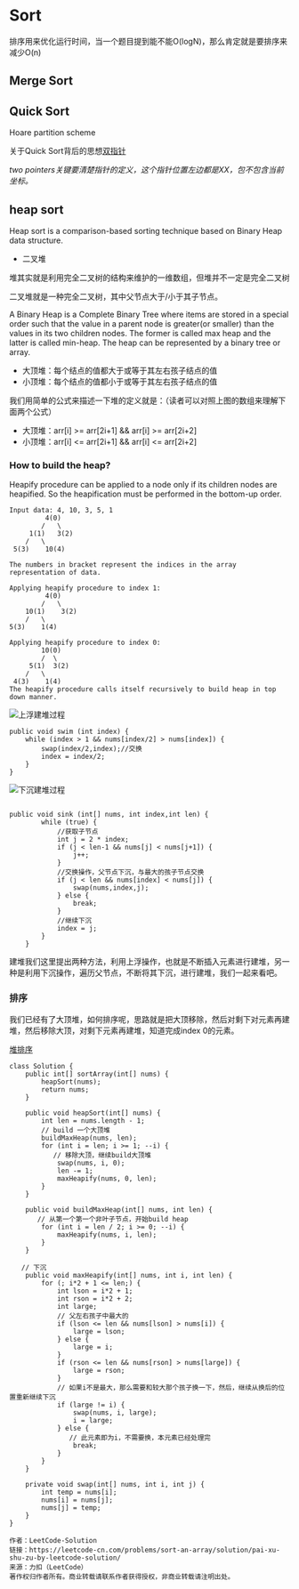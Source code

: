 # Sort

排序用来优化运行时间，当一个题目提到能不能O(logN)，那么肯定就是要排序来减少O(n)
## Merge Sort

## Quick Sort
Hoare partition scheme

关于Quick Sort背后的思想[双指针](./hashTwoPointers.md)

*two pointers关键要清楚指针的定义，这个指针位置左边都是XX，包不包含当前坐标。*


## heap sort
Heap sort is a comparison-based sorting technique based on Binary Heap data structure.
* 二叉堆

堆其实就是利用完全二叉树的结构来维护的一维数组，但堆并不一定是完全二叉树

二叉堆就是一种完全二叉树，其中父节点大于/小于其子节点。

A Binary Heap is a Complete Binary Tree where items are stored in a special order such that the value in a parent node is greater(or smaller) than the values in its two children nodes. The former is called max heap and the latter is called min-heap. The heap can be represented by a binary tree or array.

* 大顶堆：每个结点的值都大于或等于其左右孩子结点的值
* 小顶堆：每个结点的值都小于或等于其左右孩子结点的值

我们用简单的公式来描述一下堆的定义就是：（读者可以对照上图的数组来理解下面两个公式）

* 大顶堆：arr[i] >= arr[2i+1] && arr[i] >= arr[2i+2] 
* 小顶堆：arr[i] <= arr[2i+1] && arr[i] <= arr[2i+2] 


### How to build the heap? 

Heapify procedure can be applied to a node only if its children nodes are heapified. So the heapification must be performed in the bottom-up order.
```
Input data: 4, 10, 3, 5, 1
         4(0)
        /   \
     1(1)   3(2)
    /   \
 5(3)    10(4)

The numbers in bracket represent the indices in the array 
representation of data.

Applying heapify procedure to index 1:
         4(0)
        /   \
    10(1)    3(2)
    /   \
5(3)    1(4)

Applying heapify procedure to index 0:
        10(0)
        /  \
     5(1)  3(2)
    /   \
 4(3)    1(4)
The heapify procedure calls itself recursively to build heap in top down manner.
```
![上浮建堆过程](./graphs/bottom_up_heapify.drawio.svg)
```
public void swim (int index) {
    while (index > 1 && nums[index/2] > nums[index]) {
        swap(index/2,index);//交换
        index = index/2;
    }
}
```

![下沉建堆过程](./graphs/top_down_heapify.drawio.svg)

```

public void sink (int[] nums, int index,int len) {
        while (true) {
            //获取子节点
            int j = 2 * index;
            if (j < len-1 && nums[j] < nums[j+1]) {
                j++;
            }
            //交换操作，父节点下沉，与最大的孩子节点交换
            if (j < len && nums[index] < nums[j]) {
                swap(nums,index,j);
            } else {
                break;
            } 
            //继续下沉
            index = j;
        }
    }
```


建堆我们这里提出两种方法，利用上浮操作，也就是不断插入元素进行建堆，另一种是利用下沉操作，遍历父节点，不断将其下沉，进行建堆，我们一起来看吧。

### 排序
我们已经有了大顶堆，如何排序呢，思路就是把大顶移除，然后对剩下对元素再建堆，然后移除大顶，对剩下元素再建堆，知道完成index 0的元素。

[堆排序](./graphs/top_down_heap_sort.drawio.svg)

```
class Solution {
    public int[] sortArray(int[] nums) {
        heapSort(nums);
        return nums;
    }

    public void heapSort(int[] nums) {
        int len = nums.length - 1;
        // build 一个大顶堆
        buildMaxHeap(nums, len);
        for (int i = len; i >= 1; --i) {
           // 移除大顶，继续build大顶堆
            swap(nums, i, 0);
            len -= 1;
            maxHeapify(nums, 0, len);
        }
    }

    public void buildMaxHeap(int[] nums, int len) {
       // 从第一个第一个非叶子节点，开始build heap
        for (int i = len / 2; i >= 0; --i) {
            maxHeapify(nums, i, len);
        }
    }

   // 下沉
    public void maxHeapify(int[] nums, int i, int len) {
        for (; i*2 + 1 <= len;) {
            int lson = i*2 + 1;
            int rson = i*2 + 2;
            int large;
            // 父左右孩子中最大的
            if (lson <= len && nums[lson] > nums[i]) {
                large = lson;
            } else {
                large = i;
            }
            if (rson <= len && nums[rson] > nums[large]) {
                large = rson;
            }
            // 如果i不是最大，那么需要和较大那个孩子换一下，然后，继续从换后的位置重新继续下沉
            if (large != i) {
                swap(nums, i, large);
                i = large;
            } else {
               // 此元素即为i，不需要换，本元素已经处理完
                break;
            }
        }
    }

    private void swap(int[] nums, int i, int j) {
        int temp = nums[i];
        nums[i] = nums[j];
        nums[j] = temp;
    }
}

作者：LeetCode-Solution
链接：https://leetcode-cn.com/problems/sort-an-array/solution/pai-xu-shu-zu-by-leetcode-solution/
来源：力扣（LeetCode）
著作权归作者所有。商业转载请联系作者获得授权，非商业转载请注明出处。
```
